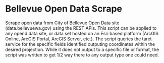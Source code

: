 # Bellevue Open Data Scrape
Scrape open data from City of Bellevue Open Data site (data.bellevuewa.gov) using the REST APIs. This script can be applied to any opend data site, or data set hosted on an Esri based platform (ArcGIS Online, ArcGIS Portal, ArcGIS Server, etc.). The script queries the taret service for the specific fields identified outputing coordinates within the desired projection. While it does not output to a specific file or format, the script was written to get 1/2 way there to any output type one could need.
